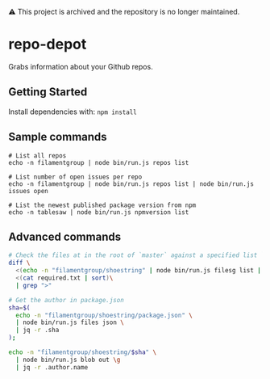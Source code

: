 :warning: This project is archived and the repository is no longer maintained.

# repo-depot

Grabs information about your Github repos.

## Getting Started

Install dependencies with: `npm install`

## Sample commands

```
# List all repos
echo -n filamentgroup | node bin/run.js repos list

# List number of open issues per repo
echo -n filamentgroup | node bin/run.js repos list | node bin/run.js issues open

# List the newest published package version from npm
echo -n tablesaw | node bin/run.js npmversion list
```

## Advanced commands

```bash
# Check the files at in the root of `master` against a specified list `required.txt`
diff \
  <(echo -n "filamentgroup/shoestring" | node bin/run.js filesg list | sort) \
  <(cat required.txt | sort)\
  | grep ">"

# Get the author in package.json
sha=$(
  echo -n "filamentgroup/shoestring/package.json" \
  | node bin/run.js files json \
  | jq -r .sha
);

echo -n "filamentgroup/shoestring/$sha" \
  | node bin/run.js blob out \g
  | jq -r .author.name
```
